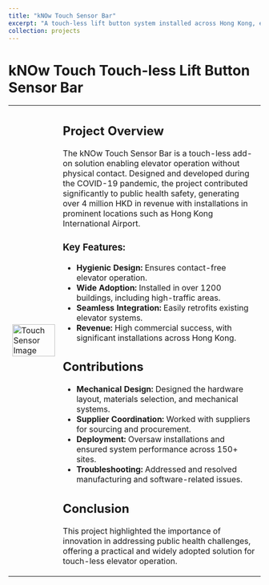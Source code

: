 ```yaml
---
title: "kNOw Touch Sensor Bar"
excerpt: "A touch-less lift button system installed across Hong Kong, ensuring hygiene and safety during the pandemic. <br/><img src='/images/touchsensor.jpg'>"
collection: projects
---
```


# kNOw Touch Touch-less Lift Button Sensor Bar

<table>
  <tr>
    <td style="width: 20%;">
      <img src='/images/touchsensor.jpg' alt='Touch Sensor Image' style="width: 100%;">
    </td>
    <td style="width: 80%;">
      <h2>Project Overview</h2>
      <p>The kNOw Touch Sensor Bar is a touch-less add-on solution enabling elevator operation without physical contact. Designed and developed during the COVID-19 pandemic, the project contributed significantly to public health safety, generating over 4 million HKD in revenue with installations in prominent locations such as Hong Kong International Airport.</p>
      <h3>Key Features:</h3>
      <ul>
        <li><strong>Hygienic Design:</strong> Ensures contact-free elevator operation.</li>
        <li><strong>Wide Adoption:</strong> Installed in over 1200 buildings, including high-traffic areas.</li>
        <li><strong>Seamless Integration:</strong> Easily retrofits existing elevator systems.</li>
        <li><strong>Revenue:</strong> High commercial success, with significant installations across Hong Kong.</li>
      </ul>
      <h2>Contributions</h2>
      <ul>
        <li><strong>Mechanical Design:</strong> Designed the hardware layout, materials selection, and mechanical systems.</li>
        <li><strong>Supplier Coordination:</strong> Worked with suppliers for sourcing and procurement.</li>
        <li><strong>Deployment:</strong> Oversaw installations and ensured system performance across 150+ sites.</li>
        <li><strong>Troubleshooting:</strong> Addressed and resolved manufacturing and software-related issues.</li>
      </ul>
      <h2>Conclusion</h2>
      <p>This project highlighted the importance of innovation in addressing public health challenges, offering a practical and widely adopted solution for touch-less elevator operation.</p>
    </td>
  </tr>
</table>